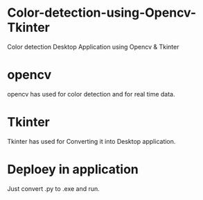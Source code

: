 # Color-detection-using-Opencv-Tkinter
Color detection Desktop Application using Opencv &amp; Tkinter
# opencv 
opencv has used for color detection and for real time data.
# Tkinter
Tkinter has used for Converting it into Desktop application.
# Deploey in application
Just convert .py to .exe and run.
